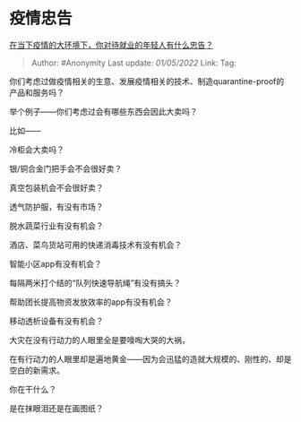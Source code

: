 # 疫情忠告
[在当下疫情的大环境下，你对待就业的年轻人有什么忠告？](https://www.zhihu.com/question/526857338/answer/2464612503)

> Author: #Anonymity 
> Last update: *01/05/2022* 
> Link:
> Tag: 

你们考虑过做疫情相关的生意、发展疫情相关的技术、制造quarantine-proof的产品和服务吗？

举个例子——你们考虑过会有哪些东西会因此大卖吗？

比如——

冷柜会大卖吗？

银/铜合金门把手会不会很好卖？

真空包装机会不会很好卖？

透气防护服，有没有市场？

脱水蔬菜行业有没有机会？

酒店、菜鸟货站可用的快递消毒技术有没有机会？

智能小区app有没有机会？

每隔两米打个结的“队列快速导航绳”有没有搞头？

帮助团长提高物资发放效率的app有没有机会？

移动透析设备有没有机会？

  

大灾在没有行动力的人眼里全是要嚎啕大哭的大祸，

在有行动力的人眼里却是遍地黄金——因为会迅猛的造就大规模的、刚性的、却是空白的新需求。

  

你在干什么？

是在抹眼泪还是在画图纸？

  
